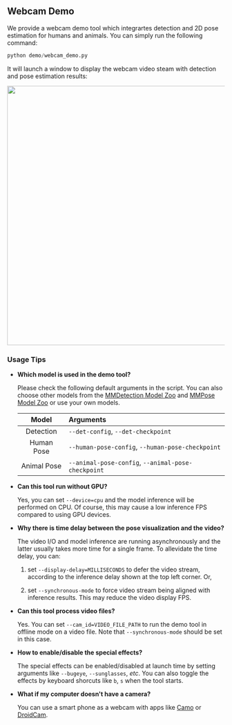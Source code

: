 ## Webcam Demo

We provide a webcam demo tool which integrartes detection and 2D pose estimation for humans and animals. You can simply run the following command:

```python
python demo/webcam_demo.py
```

It will launch a window to display the webcam video steam with detection and pose estimation results:

<div align="center">
    <img src="https://user-images.githubusercontent.com/15977946/124059525-ce20c580-da5d-11eb-8e4a-2d96cd31fe9f.gif" width="600px" alt><br>
</div>

### Usage Tips

- **Which model is used in the demo tool?**

  Please check the following default arguments in the script. You can also choose other models from the [MMDetection Model Zoo](https://github.com/open-mmlab/mmdetection/blob/master/docs/model_zoo.md) and [MMPose Model Zoo](https://mmpose.readthedocs.io/en/latest/modelzoo.html#) or use your own models.

  | Model | Arguments |
  | :--: | :--  |
  | Detection | `--det-config`, `--det-checkpoint` |
  | Human Pose | `--human-pose-config`, `--human-pose-checkpoint` |
  | Animal Pose | `--animal-pose-config`, `--animal-pose-checkpoint` |

- **Can this tool run without GPU?**

  Yes, you can set `--device=cpu` and the model inference will be performed on CPU. Of course, this may cause a low inference FPS compared to using GPU devices.

- **Why there is time delay between the pose visualization and the video?**

  The video I/O and model inference are running asynchronously and the latter usually takes more time for a single frame. To allevidate the time delay, you can:

  1. set `--display-delay=MILLISECONDS` to defer the video stream, according to the inference delay shown at the top left corner. Or,

  2. set `--synchronous-mode` to force video stream being aligned with inference results. This may reduce the video display FPS.

- **Can this tool process video files?**

  Yes. You can set `--cam_id=VIDEO_FILE_PATH` to run the demo tool in offline mode on a video file. Note that `--synchronous-mode` should be set in this case.

- **How to enable/disable the special effects?**

  The special effects can be enabled/disabled at launch time by setting arguments like `--bugeye`, `--sunglasses`, *etc*. You can also toggle the effects by keyboard shorcuts like `b`, `s` when the tool starts.

- **What if my computer doesn't have a camera?**

  You can use a smart phone as a webcam with apps like [Camo](https://reincubate.com/camo/) or [DroidCam](https://www.dev47apps.com/).
